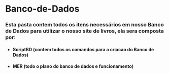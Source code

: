 # Banco-de-Dados
### Esta pasta contem todos os itens necessários em nosso Banco de Dados para utilizar o nosso site de livros, ela sera composta por:
  - #### ScriptBD (contem todos os comandos para a criacao do Banco de Dados)
  - #### MER (todo o plano do banco de dados e funcionamento)
